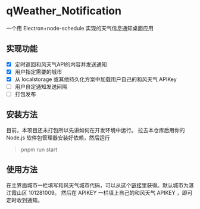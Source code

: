 # qWeather_Notification
一个用 Electron+node-schedule 实现的天气信息通知桌面应用
## 实现功能

- [x] 定时返回和风天气API的内容并发送通知
- [x] 用户指定需要的城市
- [x] 从 localstorage 或其他持久化方案中加载用户自己的和风天气 APIKey
- [ ] 用户自定通知发送间隔
- [ ] 打包发布

## 安装方法

目前，本项目还未打包所以先讲如何在开发环境中运行。
拉去本仓库后用你的 Node.js 软件包管理器安装好依赖，然后运行
> pnpm run start

## 使用方法
在主界面城市一栏填写和风天气城市代码，可以从这个[链接](https://github.com/qwd/LocationList)里获得。默认城市为湛江霞山区 101281009。
然后在 APIKEY 一栏填上自己的和风天气 APIKEY ，即可定时收到通知。
